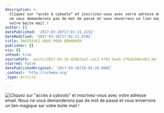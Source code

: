 ```yaml
---
description: >-
  Cliquez sur "accès à cyboolo" et inscrivez-vous avec votre adresse email. Nous
  ne vous demanderons pas de mot de passe et vous enverrons un lien magique sur
  votre boite mail !
author: []
datePublished: '2017-03-26T17:01:21.215Z'
dateModified: '2017-03-26T17:01:21.076Z'
title: INSCRIVEZ-VOUS POUR DEMARRER
publisher: {}
via: {}
inFeed: true
sourcePath: _posts/2017-03-26-d28e2aa7-ce13-4783-baa5-2f6ab246ca63.md
starred: false
datePublishedOriginal: '2017-03-26T16:05:26.960Z'
_context: 'http://schema.org'
_type: Article

---
```

![Cliquez sur "accès à cyboolo" et inscrivez-vous avec votre adresse email. Nous ne vous demanderons pas de mot de passe et vous enverrons un lien magique sur votre boite mail !](https://the-grid-user-content.s3-us-west-2.amazonaws.com/6f1755bf-b833-4b73-b1a7-75b4c8ee9038.png)